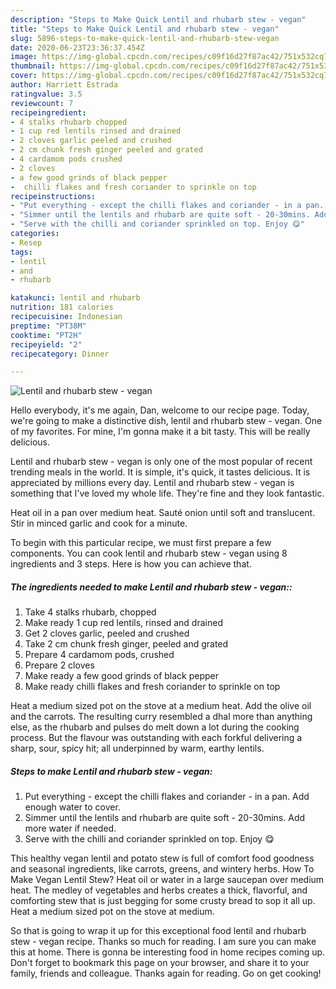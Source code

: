 ```yaml
---
description: "Steps to Make Quick Lentil and rhubarb stew - vegan"
title: "Steps to Make Quick Lentil and rhubarb stew - vegan"
slug: 5896-steps-to-make-quick-lentil-and-rhubarb-stew-vegan
date: 2020-06-23T23:36:37.454Z
image: https://img-global.cpcdn.com/recipes/c09f16d27f87ac42/751x532cq70/lentil-and-rhubarb-stew-vegan-recipe-main-photo.jpg
thumbnail: https://img-global.cpcdn.com/recipes/c09f16d27f87ac42/751x532cq70/lentil-and-rhubarb-stew-vegan-recipe-main-photo.jpg
cover: https://img-global.cpcdn.com/recipes/c09f16d27f87ac42/751x532cq70/lentil-and-rhubarb-stew-vegan-recipe-main-photo.jpg
author: Harriett Estrada
ratingvalue: 3.5
reviewcount: 7
recipeingredient:
- 4 stalks rhubarb chopped
- 1 cup red lentils rinsed and drained
- 2 cloves garlic peeled and crushed
- 2 cm chunk fresh ginger peeled and grated
- 4 cardamom pods crushed
- 2 cloves
- a few good grinds of black pepper
-  chilli flakes and fresh coriander to sprinkle on top
recipeinstructions:
- "Put everything - except the chilli flakes and coriander - in a pan. Add enough water to cover."
- "Simmer until the lentils and rhubarb are quite soft - 20-30mins. Add more water if needed."
- "Serve with the chilli and coriander sprinkled on top. Enjoy 😋"
categories:
- Resep
tags:
- lentil
- and
- rhubarb

katakunci: lentil and rhubarb
nutrition: 181 calories
recipecuisine: Indonesian
preptime: "PT38M"
cooktime: "PT2H"
recipeyield: "2"
recipecategory: Dinner

---
```



![Lentil and rhubarb stew - vegan](https://img-global.cpcdn.com/recipes/c09f16d27f87ac42/751x532cq70/lentil-and-rhubarb-stew-vegan-recipe-main-photo.jpg)

Hello everybody, it's me again, Dan, welcome to our recipe page. Today, we're going to make a distinctive dish, lentil and rhubarb stew - vegan. One of my favorites. For mine, I'm gonna make it a bit tasty. This will be really delicious.

Lentil and rhubarb stew - vegan is only one of the most popular of recent trending meals in the world. It is simple, it's quick, it tastes delicious. It is appreciated by millions every day. Lentil and rhubarb stew - vegan is something that I've loved my whole life. They're fine and they look fantastic.

Heat oil in a pan over medium heat. Sauté onion until soft and translucent. Stir in minced garlic and cook for a minute.


To begin with this particular recipe, we must first prepare a few components. You can cook lentil and rhubarb stew - vegan using 8 ingredients and 3 steps. Here is how you can achieve that.

##### The ingredients needed to make Lentil and rhubarb stew - vegan::

1. Take 4 stalks rhubarb, chopped
1. Make ready 1 cup red lentils, rinsed and drained
1. Get 2 cloves garlic, peeled and crushed
1. Take 2 cm chunk fresh ginger, peeled and grated
1. Prepare 4 cardamom pods, crushed
1. Prepare 2 cloves
1. Make ready a few good grinds of black pepper
1. Make ready  chilli flakes and fresh coriander to sprinkle on top


Heat a medium sized pot on the stove at a medium heat. Add the olive oil and the carrots. The resulting curry resembled a dhal more than anything else, as the rhubarb and pulses do melt down a lot during the cooking process. But the flavour was outstanding with each forkful delivering a sharp, sour, spicy hit; all underpinned by warm, earthy lentils. 

##### Steps to make Lentil and rhubarb stew - vegan:

1. Put everything - except the chilli flakes and coriander - in a pan. Add enough water to cover.
1. Simmer until the lentils and rhubarb are quite soft - 20-30mins. Add more water if needed.
1. Serve with the chilli and coriander sprinkled on top. Enjoy 😋


This healthy vegan lentil and potato stew is full of comfort food goodness and seasonal ingredients, like carrots, greens, and wintery herbs. How To Make Vegan Lentil Stew? Heat oil or water in a large saucepan over medium heat. The medley of vegetables and herbs creates a thick, flavorful, and comforting stew that is just begging for some crusty bread to sop it all up. Heat a medium sized pot on the stove at medium. 

So that is going to wrap it up for this exceptional food lentil and rhubarb stew - vegan recipe. Thanks so much for reading. I am sure you can make this at home. There is gonna be interesting food in home recipes coming up. Don't forget to bookmark this page on your browser, and share it to your family, friends and colleague. Thanks again for reading. Go on get cooking!

